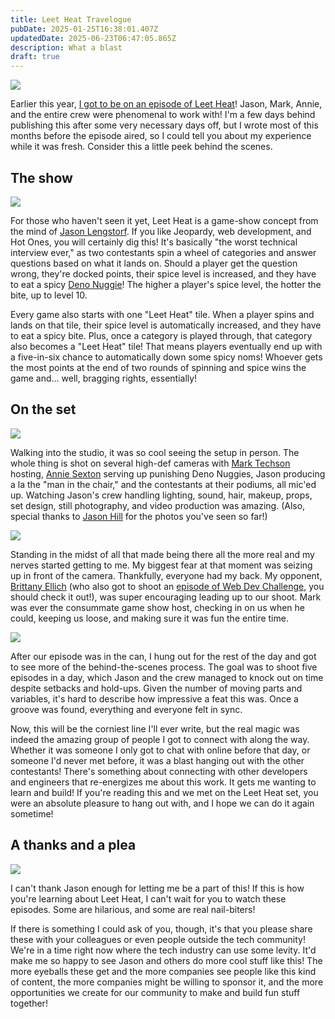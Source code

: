 ```yaml
---
title: Leet Heat Travelogue
pubDate: 2025-01-25T16:38:01.407Z
updatedDate: 2025-06-23T06:47:05.865Z
description: What a blast
draft: true
---
```


![](/assets/media/BA2_4871_Web.jpeg)

Earlier this year, [I got to be on an episode of Leet Heat](https://www.youtube.com/watch?v=ZY3uQb_goHk)! Jason, Mark, Annie, and the entire crew were phenomenal to work with! I'm a few days behind publishing this after some very necessary days off, but I wrote most of this months before the episode aired, so I could tell you about my experience while it was fresh. Consider this a little peek behind the scenes.

## The show

![](/assets/media/BA2_4828_Web.jpeg)

For those who haven't seen it yet, Leet Heat is a game-show concept from the mind of [Jason Lengstorf](https://jason.energy/). If you like Jeopardy, web development, and Hot Ones, you will certainly dig this! It's basically "the worst technical interview ever," as two contestants spin a wheel of categories and answer questions based on what it lands on. Should a player get the question wrong, they're docked points, their spice level is increased, and they have to eat a spicy [Deno Nuggie](https://www.youtube.com/watch?v=3JrR7uktimg)! The higher a player's spice level, the hotter the bite, up to level 10.

Every game also starts with one "Leet Heat" tile. When a player spins and lands on that tile, their spice level is automatically increased, and they have to eat a spicy bite. Plus, once a category is played through, that category also becomes a "Leet Heat" tile! That means players eventually end up with a five-in-six chance to automatically down some spicy noms! Whoever gets the most points at the end of two rounds of spinning and spice wins the game and... well, bragging rights, essentially!

## On the set

![](/assets/media/BA1_5893_Web.jpeg)

Walking into the studio, it was so cool seeing the setup in person. The whole thing is shot on several high-def cameras with [Mark Techson](https://marktechson.com/) hosting, [Annie Sexton](https://anniesexton.com/) serving up punishing Deno Nuggies, Jason producing a la the "man in the chair," and the contestants at their podiums, all mic'ed up. Watching Jason's crew handling lighting, sound, hair, makeup, props, set design, still photography, and video production was amazing. (Also, special thanks to [Jason Hill](https://jasonhillphoto.com/) for the photos you've seen so far!)

![](/assets/media/dbd92546-32b3-4aaf-8e46-4757f7a42520.jpg)

Standing in the midst of all that made being there all the more real and my nerves started getting to me. My biggest fear at that moment was seizing up in front of the camera. Thankfully, everyone had my back. My opponent, [Brittany Ellich](https://brittanyellich.com/) (who also got to shoot an [episode of Web Dev Challenge](https://www.youtube.com/watch?v=X2sEoZG8EIw\&t), you should check it out!), was super encouraging leading up to our shoot. Mark was ever the consummate game show host, checking in on us when he could, keeping us loose, and making sure it was fun the entire time.

![](/assets/media/20250123_125219_Web.jpeg)

After our episode was in the can, I hung out for the rest of the day and got to see more of the behind-the-scenes process. The goal was to shoot five episodes in a day, which Jason and the crew managed to knock out on time despite setbacks and hold-ups. Given the number of moving parts and variables, it's hard to describe how impressive a feat this was. Once a groove was found, everything and everyone felt in sync.

Now, this will be the corniest line I'll ever write, but the real magic was indeed the amazing group of people I got to connect with along the way. Whether it was someone I only got to chat with online before that day, or someone I'd never met before, it was a blast hanging out with the other contestants! There's something about connecting with other developers and engineers that re-energizes me about this work. It gets me wanting to learn and build! If you're reading this and we met on the Leet Heat set, you were an absolute pleasure to hang out with, and I hope we can do it again sometime!

## A thanks and a plea

![](/assets/media/20250123_19372_Web.jpeg)

I can't thank Jason enough for letting me be a part of this! If this is how you're learning about Leet Heat, I can't wait for you to watch these episodes. Some are hilarious, and some are real nail-biters!

If there is something I could ask of you, though, it's that you please share these with your colleagues or even people outside the tech community! We're in a time right now where the tech industry can use some levity. It'd make me so happy to see Jason and others do more cool stuff like this! The more eyeballs these get and the more companies see people like this kind of content, the more companies might be willing to sponsor it, and the more opportunities we create for our community to make and build fun stuff together!

